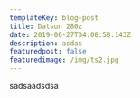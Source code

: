 ```yaml
---
templateKey: blog-post
title: Datsun 280z
date: 2019-06-27T04:08:58.143Z
description: asdas
featuredpost: false
featuredimage: /img/ts2.jpg
---
```

sadsaadsdsa
